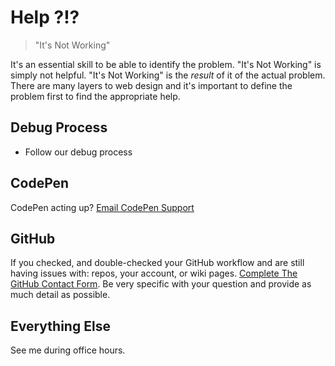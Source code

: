 # Help ?!?

> "It's Not Working"

It's an essential skill to be able to identify the problem.  "It's Not Working" is simply not helpful. "It's Not Working" is the _result_ of it of the actual problem. There are many layers to web design and it's important to define the problem first to find the appropriate help. 

## Debug Process
* Follow our debug process

## CodePen
CodePen acting up? [Email CodePen Support](http://codepen.io/support/)

## GitHub
If you checked, and double-checked your GitHub workflow and are still having issues with: repos, your account, or wiki pages. [Complete The GitHub Contact Form](https://github.com/contact). Be very specific with your question and provide as much detail as possible. 

## Everything Else
See me during office hours. 
